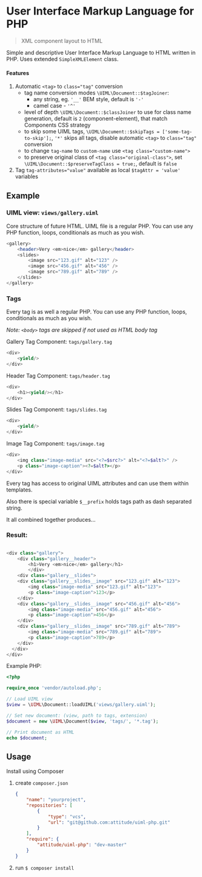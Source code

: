 # User Interface Markup Language for PHP

> XML component layout to HTML

Simple and descriptive User Interface Markup Language to HTML written in PHP. Uses extended `SimpleXMLElement` class.

#### Features

1. Automatic `<tag>` to `class="tag"` conversion
   - tag name conversion modes `\UIML\Document::$tagJoiner`:
       - any string, eg. `'__'` BEM style, default is `'-'`
       - camel case - `'^'`
   - level of depth `\UIML\Document::$classJoiner` to use for class name
     generation, default is `2` (component-element), that match
     Components CSS strategy
   - to skip some UIML tags, `\UIML\Document::$skipTags = ['some-tag-to-skip'];`,
     `'*'` skips all tags, disable automatic `<tag>` to `class="tag"` conversion
   - to change `tag-name` to `custom-name` use `<tag class="custom-name">`
   - to preserve original  class of `<tag class="original-class">`,
     set `\UIML\Document::$preserveTagClass = true;`, default is `false`
2. Tag `tag-attributes="value"` available as local `$tagAttr = 'value'` variables

## Example

### UIML view: `views/gallery.uiml`

Core structure of future HTML. UIML file is a regular PHP. You can use any PHP function, loops, conditionals as much as you wish.

```php
<gallery>
    <header>Very <em>nice</em> gallery</header>
    <slides>
        <image src="123.gif" alt="123" />
        <image src="456.gif" alt="456" />
        <image src="789.gif" alt="789" />
    </slides>
</gallery>
```
### Tags

Every tag is as well a regular PHP. You can use any PHP function, loops, conditionals as much as you wish.

*Note: `<body>` tags are skipped if not used as HTML body tag*

Gallery Tag Component: `tags/gallery.tag`

```php
<div>
    <yield/>
</div>
```

Header Tag Component: `tags/header.tag`

```php
<div>
    <h1><yield/></h1>
</div>
```

Slides Tag Component: `tags/slides.tag`

```php
<div>
    <yield/>
</div>
```

Image Tag Component: `tags/image.tag`

```php
<div>
    <img class="image-media" src="<?=$src?>" alt="<?=$alt?>" />
    <p class="image-caption"><?=$alt?></p>
</div>
```

Every tag has access to original UIML attributes and can use them within templates.

Also there is special variable `$__prefix` holds tags path as dash separated string.

It all combined together produces...

### Result:

```php

<div class="gallery">
    <div class="gallery__header">
        <h1>Very <em>nice</em> gallery</h1>
        </div>
    <div class="gallery__slides">
    <div class="gallery__slides__image" src="123.gif" alt="123">
        <img class="image-media" src="123.gif" alt="123">
        <p class="image-caption">123</p>
    </div>
    <div class="gallery__slides__image" src="456.gif" alt="456">
        <img class="image-media" src="456.gif" alt="456">
        <p class="image-caption">456</p>
    </div>
    <div class="gallery__slides__image" src="789.gif" alt="789">
        <img class="image-media" src="789.gif" alt="789">
        <p class="image-caption">789</p>
    </div>
  </div>
</div>
```

Example PHP:

```php
<?php

require_once 'vendor/autoload.php';

// Load UIML view
$view = \UIML\Document::loadUIML('views/gallery.uiml');

// Set new document: (view, path to tags, extension)
$document = new \UIML\Document($view, 'tags/', '*.tag');

// Print document as HTML
echo $document;
```

## Usage

Install using Composer

1. create `composer.json`

    ```json
    {
        "name": "yourproject",
        "repositories": [
            {
                "type": "vcs",
            	"url": "git@github.com:attitude/uiml-php.git"
        	}
        ],
        "require": {
            "attitude/uiml-php": "dev-master"
        }
    }
    ```
2. run `$ composer install`
